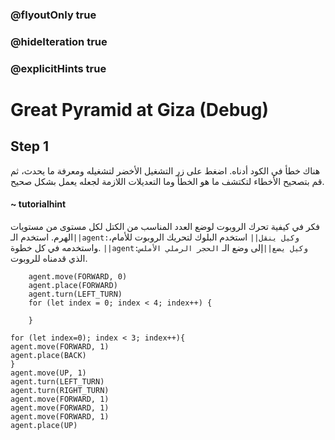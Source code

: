 ### @flyoutOnly true
### @hideIteration true
### @explicitHints true

# Great Pyramid at Giza (Debug)

## Step 1
هناك خطأ في الكود أدناه. اضغط على زر التشغيل الأخضر لتشغيله ومعرفة ما يحدث، ثم قم بتصحيح الأخطاء لتكتشف ما هو الخطأ وما التعديلات اللازمة لجعله يعمل بشكل صحيح.

#### ~ tutorialhint  
فكر في كيفية تحرك الروبوت لوضع العدد المناسب من الكتل لكل مستوى من مستويات الهرم. استخدم الـ``||agent:وكيل ينقل||`` استخدم البلوك لتحريك الروبوت للأمام، واستخدمه في كل خطوة. ``||agent:وكيل يضع||``إلى وضع الـ `الحجر الرملي الأملس` الذي قدمناه للروبوت.

```ghost
    agent.move(FORWARD, 0)
    agent.place(FORWARD)
    agent.turn(LEFT_TURN)
    for (let index = 0; index < 4; index++) {
    	
    }
```
```template
for (let index=0); index < 3; index++){
agent.move(FORWARD, 1)
agent.place(BACK)
}
agent.move(UP, 1)
agent.turn(LEFT_TURN)
agent.turn(RIGHT_TURN)
agent.move(FORWARD, 1)
agent.move(FORWARD, 1)
agent.move(FORWARD, 1)
agent.place(UP)
```
```package
```
